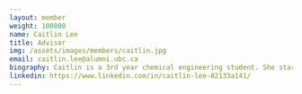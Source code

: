 ```yaml
---
layout: member
weight: 100000
name: Caitlin Lee
title: Advisor
img: /assets/images/members/caitlin.jpg
email: caitlin.lee@alumni.ubc.ca
biography: Caitlin is a 3rd year chemical engineering student. She started off on the Chem-E Car team three years ago and is currently focusing on her 3rd year courses, while giving advice to our Envision family when needed. Not only is she capable of whipping up 3D parts using SolidWorks in 2 seconds or styling a chassis in 3, she can also dance her way into the American Ballet Theatre (her friends swear she can).
linkedin: https://www.linkedin.com/in/caitlin-lee-82133a141/
---
```

